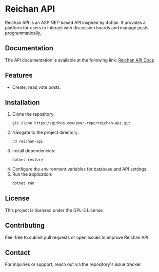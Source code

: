 # Reichan API

Reichan API is an ASP.NET-based API inspired by 4chan. It provides a platform for users to interact with discussion boards and manage posts programmatically.

## Documentation

The API documentation is available at the following link:
[Reichan API Docs](https://reichan-api.up.railway.app/docs/v1)

## Features
- Create, read,vote posts.

## Installation
1. Clone the repository:
   ```sh
   git clone https://github.com/your-repo/reichan-api.git
   ```
2. Navigate to the project directory:
   ```sh
   cd reichan-api
   ```
3. Install dependencies:
   ```sh
   dotnet restore
   ```
4. Configure the environment variables for database and API settings.
5. Run the application:
   ```sh
   dotnet run
   ```
   
## License
This project is licensed under the GPL-3 License.

## Contributing
Feel free to submit pull requests or open issues to improve Reichan API.

## Contact
For inquiries or support, reach out via the repository's issue tracker.

